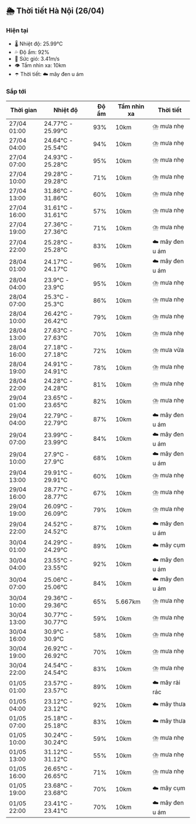 ## 🌦️ Thời tiết Hà Nội (26/04)

### Hiện tại

- 🌡️ Nhiệt độ: 25.99℃
- 💦 Độ ẩm: 92%
- 💨 Sức gió: 3.41m/s
- 👁️ Tầm nhìn xa: 10km
- ☂️ Thời tiết: ☁️ mây đen u ám

### Sắp tới

| Thời gian | Nhiệt độ | Độ ẩm | Tầm nhìn xa | Thời tiết |
| --- | --- | --- | --- | --- |
| 27/04 01:00 | 24.77℃ - 25.99℃ | 93% | 10km | ⛈️ mưa nhẹ |
| 27/04 04:00 | 24.64℃ - 25.54℃ | 94% | 10km | ⛈️ mưa nhẹ |
| 27/04 07:00 | 24.93℃ - 25.28℃ | 95% | 10km | ⛈️ mưa nhẹ |
| 27/04 10:00 | 29.28℃ - 29.28℃ | 71% | 10km | ⛈️ mưa nhẹ |
| 27/04 13:00 | 31.86℃ - 31.86℃ | 60% | 10km | ⛈️ mưa nhẹ |
| 27/04 16:00 | 31.61℃ - 31.61℃ | 57% | 10km | ⛈️ mưa nhẹ |
| 27/04 19:00 | 27.36℃ - 27.36℃ | 71% | 10km | ⛈️ mưa nhẹ |
| 27/04 22:00 | 25.28℃ - 25.28℃ | 83% | 10km | ☁️ mây đen u ám |
| 28/04 01:00 | 24.17℃ - 24.17℃ | 96% | 10km | ☁️ mây đen u ám |
| 28/04 04:00 | 23.9℃ - 23.9℃ | 95% | 10km | ⛈️ mưa nhẹ |
| 28/04 07:00 | 25.3℃ - 25.3℃ | 86% | 10km | ⛈️ mưa nhẹ |
| 28/04 10:00 | 26.42℃ - 26.42℃ | 79% | 10km | ⛈️ mưa nhẹ |
| 28/04 13:00 | 27.63℃ - 27.63℃ | 70% | 10km | ⛈️ mưa nhẹ |
| 28/04 16:00 | 27.18℃ - 27.18℃ | 72% | 10km | ⛈️ mưa vừa |
| 28/04 19:00 | 24.91℃ - 24.91℃ | 78% | 10km | ⛈️ mưa nhẹ |
| 28/04 22:00 | 24.28℃ - 24.28℃ | 81% | 10km | ⛈️ mưa nhẹ |
| 29/04 01:00 | 23.65℃ - 23.65℃ | 82% | 10km | ⛈️ mưa nhẹ |
| 29/04 04:00 | 22.79℃ - 22.79℃ | 87% | 10km | ☁️ mây đen u ám |
| 29/04 07:00 | 23.99℃ - 23.99℃ | 84% | 10km | ☁️ mây đen u ám |
| 29/04 10:00 | 27.9℃ - 27.9℃ | 68% | 10km | ☁️ mây đen u ám |
| 29/04 13:00 | 29.91℃ - 29.91℃ | 60% | 10km | ⛈️ mưa nhẹ |
| 29/04 16:00 | 28.77℃ - 28.77℃ | 67% | 10km | ⛈️ mưa nhẹ |
| 29/04 19:00 | 26.09℃ - 26.09℃ | 79% | 10km | ⛈️ mưa nhẹ |
| 29/04 22:00 | 24.52℃ - 24.52℃ | 87% | 10km | ☁️ mây đen u ám |
| 30/04 01:00 | 24.29℃ - 24.29℃ | 89% | 10km | ☁️ mây cụm |
| 30/04 04:00 | 23.55℃ - 23.55℃ | 92% | 10km | ☁️ mây đen u ám |
| 30/04 07:00 | 25.06℃ - 25.06℃ | 84% | 10km | ☁️ mây đen u ám |
| 30/04 10:00 | 29.36℃ - 29.36℃ | 65% | 5.667km | ⛈️ mưa nhẹ |
| 30/04 13:00 | 30.77℃ - 30.77℃ | 59% | 10km | ⛈️ mưa nhẹ |
| 30/04 16:00 | 30.9℃ - 30.9℃ | 58% | 10km | ⛈️ mưa nhẹ |
| 30/04 19:00 | 26.92℃ - 26.92℃ | 70% | 10km | ⛈️ mưa nhẹ |
| 30/04 22:00 | 24.54℃ - 24.54℃ | 83% | 10km | ⛈️ mưa nhẹ |
| 01/05 01:00 | 23.57℃ - 23.57℃ | 89% | 10km | ☁️ mây rải rác |
| 01/05 04:00 | 23.12℃ - 23.12℃ | 92% | 10km | ☁️ mây thưa |
| 01/05 07:00 | 25.18℃ - 25.18℃ | 83% | 10km | ☁️ mây thưa |
| 01/05 10:00 | 30.24℃ - 30.24℃ | 59% | 10km | ⛈️ mưa nhẹ |
| 01/05 13:00 | 31.12℃ - 31.12℃ | 55% | 10km | ⛈️ mưa nhẹ |
| 01/05 16:00 | 26.65℃ - 26.65℃ | 71% | 10km | ⛈️ mưa nhẹ |
| 01/05 19:00 | 23.68℃ - 23.68℃ | 70% | 10km | ☁️ mây cụm |
| 01/05 22:00 | 23.41℃ - 23.41℃ | 70% | 10km | ☁️ mây đen u ám |
